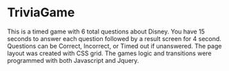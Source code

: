 # TriviaGame
This is a timed game with 6 total questions about Disney.
You have 15 seconds to answer each question followed by a result screen for 4 second.
Questions can be Correct, Incorrect, or Timed out if unanswered.
The page layout was created with CSS grid.
The games logic and transitions were programmed with both Javascript and Jquery.
